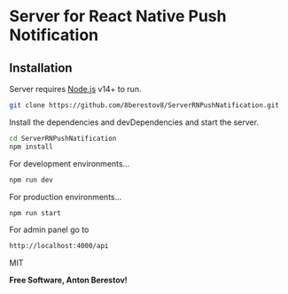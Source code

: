 # Server for React Native Push Notification

## Installation

Server requires [Node.js](https://nodejs.org/) v14+ to run.

```sh
git clone https://github.com/8berestov8/ServerRNPushNatification.git
```

Install the dependencies and devDependencies and start the server.

```sh
cd ServerRNPushNatification
npm install
```

For development environments...

```sh
npm run dev
```

For production environments...

```sh
npm run start
```

For admin panel go to

```sh
http://localhost:4000/api
```

MIT

**Free Software, Anton Berestov!**
